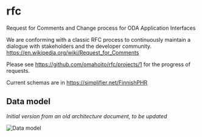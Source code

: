 # rfc
Request for Comments and Change process for ODA Application Interfaces

We are conforming with a classic RFC process to continuously maintain a dialogue with stakeholders and the developer community. https://en.wikipedia.org/wiki/Request_for_Comments

Please see https://github.com/omahoito/rfc/projects/1 for the progress of requests.

Current schemas are in https://simplifier.net/FinnishPHR

## Data model

*Initial version from an old architecture document, to be updated*

![Data model](http://g.gravizo.com/source?https%3A%2F%2Fraw.githubusercontent.com%2Fomahoito%2Frfc%2Fmaster%2Fmodel.dot%3F2)
<!-- Increment the last number (after %3F) to invalidate gravizo and browser cache -->
